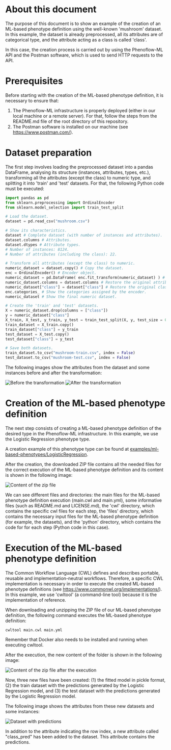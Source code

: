 # About this document

The purpose of this document is to show an example of the creation of an ML-based phenotype definition using the well-known 'mushroom' dataset. In this example, the dataset is already preprocessed, all its attributes are of categorical type, and the attribute acting as a class is called 'class'.

In this case, the creation process is carried out by using the Phenoflow-ML API and the Postman software, which is used to send HTTP requests to the API.

# Prerequisites

Before starting with the creation of the ML-based phenotype definition, it is necessary to ensure that:

  1. The Phenoflow-ML infrastructure is properly deployed (either in our local machine or a remote server). For that, follow the steps from the README.md file of the root directory of this repository.
  2. The Postman software is installed on our machine (see https://www.postman.com/).

# Dataset preparation

The first step involves loading the preprocessed dataset into a pandas DataFrame, analysing its structure (instances, attributes, types, etc.), transforming all the attributes (except the class) to numeric type, and splitting it into 'train' and 'test' datasets. For that, the following Python code must be executed:

```python
import pandas as pd
from sklearn.preprocessing import OrdinalEncoder
from sklearn.model_selection import train_test_split

# Load the dataset.
dataset = pd.read_csv("mushroom.csv")

# Show its characteristics.
dataset # Complete dataset (with number of instances and attributes).
dataset.columns # Attributes.
dataset.dtypes # Attribute types.
# Number of instances: 8124.
# Number of attributes (including the class): 22.

# Transform all attributes (except the class) to numeric.
numeric_dataset = dataset.copy() # Copy the dataset.
enc = OrdinalEncoder() # Encoder object.
numeric_dataset = pd.DataFrame( enc.fit_transform(numeric_dataset) ) # Transform all attributes to numeric.
numeric_dataset.columns = dataset.columns # Restore the original attribute names.
numeric_dataset["class"] = dataset["class"] # Restore the original class attribute.
enc.categories_ # Show the categories assigned by the encoder.
numeric_dataset # Show the final numeric dataset.

# Create the 'train' and 'test' datasets.
X = numeric_dataset.drop(columns = ["class"])
y = numeric_dataset["class"]
X_train, X_test, y_train, y_test = train_test_split(X, y, test_size = 0.3, random_state = 100) # Train: 70% ; Test: 30%.
train_dataset = X_train.copy()
train_dataset["class"] = y_train
test_dataset = X_test.copy()
test_dataset["class"] = y_test

# Save both datasets.
train_dataset.to_csv("mushroom-train.csv", index = False)
test_dataset.to_csv("mushroom-test.csv", index = False)
```

The following images show the attributes from the dataset and some instances before and after the transformation:

![Before the transformation](1.PNG "Before the transformation")
![After the transformation](2.PNG "After the transformation")

# Creation of the ML-based phenotype definition

The next step consists of creating a ML-based phenotype definition of the desired type in the Phenoflow-ML infrastructure. In this example, we use the Logistic Regression phenotype type.

A creation example of this phenotype type can be found at [examples/ml-based-phenotypes/LogisticRegression](../../ml-based-phenotypes/LogisticRegression/README.md).

After the creation, the downloaded ZIP file contains all the needed files for the correct execution of the ML-based phenotype definition and its content is shown in the following image:

![Content of the zip file](3.png "Content of the zip file")

We can see different files and directories: the main files for the ML-based phenotype definition execution (main.cwl and main.yml), some informative files (such as README.md and LICENSE.md), the 'cwl' directory, which contains the specific cwl files for each step, the 'files' directory, which contains the necessary input files for the ML-based phenotype definition (for example, the datasets), and the 'python' directory, which contains the code for for each step (Python code in this case).

# Execution of the ML-based phenotype definition

The Common Workflow Language (CWL) defines and describes portable, reusable and implementation-neutral workflows. Therefore, a specific CWL implementation is necessary in order to execute the created ML-based phenotype definitions (see https://www.commonwl.org/implementations/). In this example, we use 'cwltool' (a command-line tool) because it is the implementation of reference.

When downloading and unzipping the ZIP file of our ML-based phenotype definition, the following command executes the ML-based phenotype definition:

```
cwltool main.cwl main.yml
```

Remember that Docker also needs to be installed and running when executing cwltool.

After the execution, the new content of the folder is shown in the following image:

![Content of the zip file after the execution](4.png "Content of the zip file after the execution")

Now, three new files have been created: (1) the fitted model in pickle format, (2) the train dataset with the predictions generated by the Logistic Regression model, and (3) the test dataset with the predictions generated by the Logistic Regression model.

The following image shows the attributes from these new datasets and some instances:

![Dataset with predictions](5.png "Dataset with predictions")

In addition to the attribute indicating the row index, a new attribute called "class_pred" has been added to the dataset. This attribute contains the predictions.

